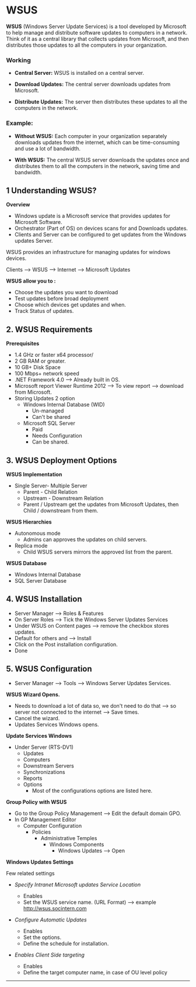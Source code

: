 
# WSUS

**WSUS** (Windows Server Update Services) is a tool developed by Microsoft to help manage and distribute software updates to computers in a network. Think of it as a central library that collects updates from Microsoft, and then distributes those updates to all the computers in your organization.

### Working
- **Central Server:** WSUS is installed on a central server.
    
- **Download Updates:** The central server downloads updates from Microsoft.
    
- **Distribute Updates:** The server then distributes these updates to all the computers in the network.

### Example:

- **Without WSUS:** Each computer in your organization separately downloads updates from the internet, which can be time-consuming and use a lot of bandwidth.
    
- **With WSUS:** The central WSUS server downloads the updates once and distributes them to all the computers in the network, saving time and bandwidth.

## 1 Understanding WSUS?

**Overview**

- Windows update is a Microsoft service that provides updates for Microsoft Software.
- Orchestrator (Part of OS) on devices scans for and Downloads updates.
- Clients and Server can be configured to get updates from the Windows updates Server.

WSUS provides an infrastructure for managing updates for windows devices.

Clients --> WSUS --> Internet --> Microsoft Updates

**WSUS allow you to :**

- Choose the updates you want to download
- Test updates before broad deployment
- Choose which devices get updates and when.
- Track Status of updates.

## 2. WSUS Requirements

**Prerequisites**

- 1.4 GHz or faster x64 processor/
- 2 GB RAM or greater.
- 10 GB+ Disk Space
- 100 Mbps+ network speed
- .NET Framework 4.0 --> Already built in OS.
- Microsoft report Viewer Runtime 2012 --> To view report --> download from Microsoft.
- Storing Updates 2 option
	- Windows Internal Database (WID)
		- Un-managed
		- Can't be shared
	- Microsoft SQL Server
		- Paid 
		- Needs Configuration
		- Can be shared.




## 3. WSUS Deployment Options

**WSUS Implementation**

- Single Server- 
Multiple Server
	- Parent - Child Relation
	- Upstream - Downstream Relation
	- Parent / Upstream get the updates from Microsoft Updates, then Child / downstream from them.

**WSUS Hierarchies**

- Autonomous mode
	- Admins can approves the updates on child servers.
- Replica mode 
	- Child WSUS servers mirrors the approved list from the parent.

**WSUS Database**

- Windows Internal Database
- SQL Server Database

## 4. WSUS Installation

- Server Manager --> Roles & Features
- On Server Roles --> Tick the Windows Server Updates Services
- Under WSUS on Content pages --> remove the checkbox stores updates.
- Default for others and --> Install
- Click on the Post installation  configuration.
- Done

## 5. WSUS Configuration


- Server Manager --> Tools --> Windows Server Updates Services.

**WSUS Wizard Opens.** 

- Needs to download a lot of data so, we don't need to do that --> so server not connected to the internet --> Save times.
- Cancel the wizard.
- Updates Services Windows opens.

**Update Services Windows**

- Under Server (RTS-DV1)
	- Updates
	- Computers
	- Downstream Servers
	- Synchronizations
	- Reports
	- Options
		- Most of the configurations options are listed here.

**Group Policy with WSUS**

- Go to the Group Policy Management --> Edit the default domain GPO.
- In GP Management Editor
	- Computer Configuration
		- Policies
			- Administrative Temples
				- Windows Components
					- Windows Updates --> Open

**Windows Updates Settings**

Few related settings

- *Specify Intranet Microsoft updates Service Location*
	- Enables
	- Set the WSUS service name. (URL Format) --> example http://wsus.socintern.com

- *Configure Automatic Updates*
	- Enables
	- Set the options.
	- Define the schedule for installation.

- *Enables Client Side targeting*
	- Enables
	- Define the target computer name, in case of OU level policy

****
















